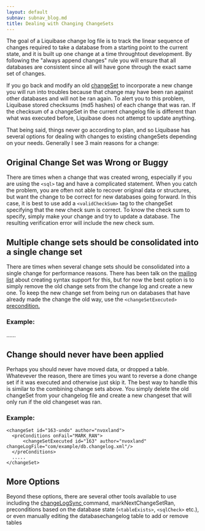 ```yaml
---
layout: default
subnav: subnav_blog.md
title: Dealing with Changing ChangeSets
---
```



The goal of a Liquibase change log file is to track the linear sequence of changes required to take a database from a starting point to the current state, and it is built up one change at a time throughtout development. By following the "always append changes" rule you will ensure that all databases are consistent since all will have gone through the exact same set of changes.


If you go back and modify an old <a href="/documentation/changeset">changeSet</a> to incorporate a new change you will run into troubles because that change may have been ran against other databases and will not be ran again. To alert you to this problem, Liquibase stored checksums (md5 hashes) of each change that was ran. If the checksum of a changeSet in the current changelog file is different than what was executed before, Liquibase does not attempt to update anything.


That being said, things never go according to plan, and so Liquibase has several options for dealing with changes to existing changeSets depending on your needs. Generally I see 3 main reasons for a change:


## Original Change Set was Wrong or Buggy


There are times when a change that was created wrong, especially if you are using the `<sql>` tag and have a complicated statement. When you catch the problem, you are often not able to recover original data or structures, but want the change to be correct for new databases going forward. In this case, it is best to use add a `<validCheckSum>` tag to the changeSet specifying that the new check sum is correct. To know the check sum to specify, simply make your change and try to update a database. The resulting verification error will include the new check sum.


## Multiple change sets should be consolidated into a single change set


There are times when several change sets should be consolidated into a single change for performance reasons. There has been talk on the <a href="http://www.liquibase.org/community">mailing list</a> about creating syntax support for this, but for now the best option is to simply remove the old change sets from the change log and create a new one. To keep the new change set from being run on databases that have already made the change the old way, use the `<changeSetExecuted>` <a href="/documentation/preconditions.html">precondition.</a>


### Example:

   <changeSet id="163-new" author="nvoxland">
      <preConditions onFail="MARK_RAN">
          <not>
              <changeSetExecuted id="163" author="nvoxland" changeLogFile="com/example/db.changelog.xml"/>
          </not>
      </preConditions>
      ......
   </changeSet>


## Change should never have been applied


Perhaps you should never have moved data, or dropped a table. Whatevever the reason, there are times you want to reverse a done change set if it was executed and otherwise just skip it. The best way to handle this is similar to the combining change sets above. You simply delete the old changeSet from your changelog file and create a new changeset that will only run if the old changeset was ran.


### Example:

    <changeSet id="163-undo" author="nvoxland">
      <preConditions onFail="MARK_RAN">
          <changeSetExecuted id="163" author="nvoxland" changeLogFile="com/example/db.changelog.xml"/>
      </preConditions>
      .....
    </changeSet>


## More Options

Beyond these options, there are several other tools available to use including the <a href="/documentation/command_line">changeLogSync </a>command, markNextChangeSetRan, preconditions based on the database state (`<tableExists>`, `<sqlCheck>` etc.), or even manually editing the databasechangelog table to add or remove tables


